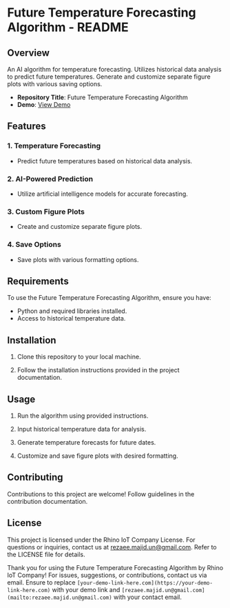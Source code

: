 # Future Temperature Forecasting Algorithm - README

## Overview

An AI algorithm for temperature forecasting. Utilizes historical data analysis to predict future temperatures. Generate and customize separate figure plots with various saving options.

- **Repository Title**: Future Temperature Forecasting Algorithm
- **Demo**: [View Demo](https://youtu.be/26_bxsPEQ-E)

## Features

### 1. Temperature Forecasting
- Predict future temperatures based on historical data analysis.
  
### 2. AI-Powered Prediction
- Utilize artificial intelligence models for accurate forecasting.

### 3. Custom Figure Plots
- Create and customize separate figure plots.

### 4. Save Options
- Save plots with various formatting options.

## Requirements

To use the Future Temperature Forecasting Algorithm, ensure you have:

- Python and required libraries installed.
- Access to historical temperature data.

## Installation

1. Clone this repository to your local machine.

2. Follow the installation instructions provided in the project documentation.

## Usage

1. Run the algorithm using provided instructions.

2. Input historical temperature data for analysis.

3. Generate temperature forecasts for future dates.

4. Customize and save figure plots with desired formatting.

## Contributing

Contributions to this project are welcome! Follow guidelines in the contribution documentation.

## License

This project is licensed under the Rhino IoT Company License. For questions or inquiries, contact us at [rezaee.majid.un@gmail.com](mailto:rezaee.majid.un@gmail.com). Refer to the LICENSE file for details.

Thank you for using the Future Temperature Forecasting Algorithm by Rhino IoT Company! For issues, suggestions, or contributions, contact us via email. Ensure to replace `[your-demo-link-here.com](https://your-demo-link-here.com)` with your demo link and `[rezaee.majid.un@gmail.com](mailto:rezaee.majid.un@gmail.com)` with your contact email.
